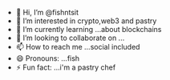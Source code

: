 - 👋 Hi, I’m @fishntsit
- 👀 I’m interested in crypto,web3 and pastry
- 🌱 I’m currently learning ...about blockchains
- 💞️ I’m looking to collaborate on ...
- 📫 How to reach me ...social included
- 😄 Pronouns: ...fish
- ⚡ Fun fact: ...i'm a pastry chef

<!---
fishntsit/fishntsit is a ✨ special ✨ repository because its `README.md` (this file) appears on your GitHub profile.
You can click the Preview link to take a look at your changes.
--->

